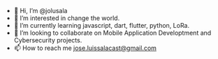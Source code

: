 - 👋 Hi, I’m @jolusala
- 👀 I’m interested in change the world.
- 🌱 I’m currently learning javascript, dart, flutter, python, LoRa.
- 💞️ I’m looking to collaborate on Mobile Application Developtment and Cybersecurity projects.
- 📫 How to reach me jose.luissalacast@gmail.com

<!---
jolusala/jolusala is a ✨ special ✨ repository because its `README.md` (this file) appears on your GitHub profile.
You can click the Preview link to take a look at your changes.
--->
